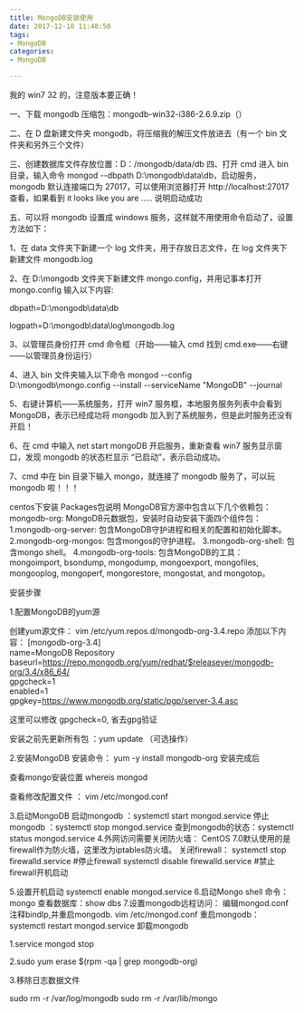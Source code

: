 ```yaml
---
title: MongoDB安装使用
date: 2017-12-10 11:48:50
tags:
- MongoDB
categories:
- MongoDB

---
```

我的 win7 32 的，注意版本要正确！
<!-- more -->
一、下载 mongodb 压缩包：mongodb-win32-i386-2.6.9.zip（）

二、在 D 盘新建文件夹 mongodb，将压缩我的解压文件放进去（有一个 bin 文件夹和另外三个文件）

三、创建数据库文件存放位置：D：/mongodb/data/db
四、打开 cmd 进入 bin 目录，输入命令 mongod --dbpath D:\mongodb\data\db，启动服务，mongodb 默认连接端口为 27017，可以使用浏览器打开 http://localhost:27017 查看，如果看到 it looks like you are ..... 说明启动成功

五、可以将 mongodb 设置成 windows 服务，这样就不用使用命令启动了，设置方法如下：

1、在 data 文件夹下新建一个 log 文件夹，用于存放日志文件，在 log 文件夹下新建文件 mongodb.log

2、在 D:\mongodb 文件夹下新建文件 mongo.config，并用记事本打开 mongo.config 输入以下内容:

dbpath=D:\mongodb\data\db  

logpath=D:\mongodb\data\log\mongodb.log

3、以管理员身份打开 cmd 命令框（开始——输入 cmd 找到 cmd.exe——右键——以管理员身份运行）

4、进入 bin 文件夹输入以下命令 mongod --config D:\mongodb\mongo.config --install --serviceName "MongoDB" --journal  

5、右键计算机——系统服务，打开 win7 服务框，本地服务服务列表中会看到 MongoDB，表示已经成功将 mongodb 加入到了系统服务，但是此时服务还没有开启！

6、在 cmd 中输入 net start mongoDB  开启服务，重新查看 win7 服务显示窗口，发现 mongodb 的状态栏显示 “已启动”，表示启动成功。

7、cmd 中在 bin 目录下输入 mongo，就连接了 mongodb 服务了，可以玩 mongodb 啦！！！

centos下安装
Packages包说明
MongoDB官方源中包含以下几个依赖包：
mongodb-org: MongoDB元数据包，安装时自动安装下面四个组件包：
1.mongodb-org-server: 包含MongoDB守护进程和相关的配置和初始化脚本。
2.mongodb-org-mongos: 包含mongos的守护进程。
3.mongodb-org-shell: 包含mongo shell。
4.mongodb-org-tools: 包含MongoDB的工具： mongoimport, bsondump, mongodump, mongoexport, mongofiles, mongooplog, mongoperf, mongorestore, mongostat, and mongotop。

安装步骤

1.配置MongoDB的yum源

创建yum源文件：
vim /etc/yum.repos.d/mongodb-org-3.4.repo
添加以下内容：
[mongodb-org-3.4]  
name=MongoDB Repository  
baseurl=https://repo.mongodb.org/yum/redhat/$releasever/mongodb-org/3.4/x86_64/  
gpgcheck=1  
enabled=1  
gpgkey=https://www.mongodb.org/static/pgp/server-3.4.asc

这里可以修改 gpgcheck=0, 省去gpg验证

安装之前先更新所有包 ：yum update （可选操作）

2.安装MongoDB
安装命令：
yum -y install mongodb-org
安装完成后

查看mongo安装位置 whereis mongod

查看修改配置文件 ： vim /etc/mongod.conf
 
3.启动MongoDB 
启动mongodb ：systemctl start mongod.service
停止mongodb ：systemctl stop mongod.service
查到mongodb的状态：systemctl status mongod.service
4.外网访问需要关闭防火墙：
CentOS 7.0默认使用的是firewall作为防火墙，这里改为iptables防火墙。
关闭firewall：
systemctl stop firewalld.service #停止firewall
systemctl disable firewalld.service #禁止firewall开机启动

5.设置开机启动
systemctl enable mongod.service
6.启动Mongo shell
命令：mongo 
查看数据库：show dbs
7.设置mongodb远程访问：
编辑mongod.conf注释bindIp,并重启mongodb.
vim /etc/mongod.conf
重启mongodb：systemctl restart mongod.service
卸载mongodb

1.service mongod stop

2.sudo yum erase $(rpm -qa | grep mongodb-org)

3.移除日志数据文件

sudo rm -r /var/log/mongodb
sudo rm -r /var/lib/mongo
